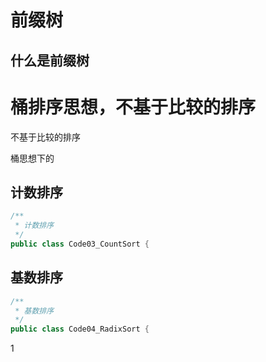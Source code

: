 # 前缀树

## 什么是前缀树

# 桶排序思想，不基于比较的排序

不基于比较的排序

桶思想下的

## 计数排序

```java
/**
 * 计数排序
 */
public class Code03_CountSort {
```

## 基数排序

```java
/**
 * 基数排序
 */
public class Code04_RadixSort {
```

1
